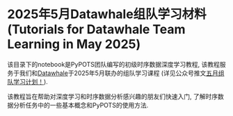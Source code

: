 # 2025年5月Datawhale组队学习材料 (Tutorials for Datawhale Team Learning in May 2025)

该目录下的notebook是PyPOTS团队编写的初级时序数据深度学习教程, 
该教程服务于我们和[Datawhale](https://github.com/datawhalechina)于2025年5月联办的组队学习课程 
(详见公众号推文[五月组队学习计划！](https://mp.weixin.qq.com/s/VrGqLHbI8wSXE2NTiCCGlw)).

该教程旨在帮助对深度学习和时序数据分析感兴趣的朋友们快速入门, 了解时序数据分析任务中的一些基本概念和PyPOTS的使用方法.